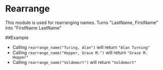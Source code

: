 Rearrange
=========

This module is used for rearranging names.
Turns "LastName, FirstName" into "FirstName LastName"

##Example


  * Calling `rearrange_name("Turing, Alan")` will return `"Alan Turning"`
  * Calling `rearrange_name("Hopper, Grace M.")` will return `"Grace M. Hopper"`
  * Calling `rearrange_name("Voldemort")` will return `"Voldemort"`
